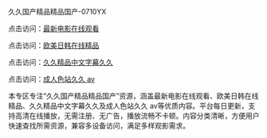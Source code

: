 久久国产精品精品国产-0710YX

点击访问：<a href="https://heiliao2dmwwy.pages.dev">最新电影在线观看</a>

点击访问：<a href="https://heiliaoll4qsx.pages.dev">欧美日韩在线精品</a>

点击访问：<a href="https://heiliaowzu4ur.pages.dev">久久精品中文字幕久久</a>

点击访问：<a href="https://heiliaozj3tjd.pages.dev">成人色站久久 av</a>

本专区专注“久久国产精品精品国产”资源，涵盖最新电影在线观看、欧美日韩在线精品、久久精品中文字幕久久及成人色站久久 av等优质内容。平台每日更新，支持高清在线播放，无需注册、无广告，播放流畅不卡顿。内容分类清晰，方便用户快速查找所需资源，兼容多设备访问，满足多样观影需求。

<span style="display:none;">[Canonical link](https://github.com/ba20250710/so55 ）</span>
